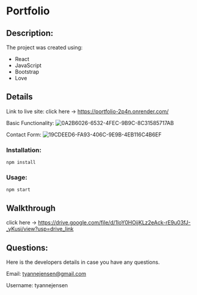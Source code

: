 
# Portfolio
## Description:
The project was created using:
 - React
 - JavaScript
 - Bootstrap
 - Love

## Details

Link to live site: 
click here &rarr; https://portfolio-2p4n.onrender.com/

Basic Functionality:
![0A2B6026-6532-4FEC-9B9C-8C31585717AB](https://github.com/user-attachments/assets/63120c1c-2b58-4bb3-bd3e-ef3c95858797)

Contact Form:
![19CDEED6-FA93-406C-9E9B-4EB116C4B6EF](https://github.com/user-attachments/assets/a50a1935-030b-4af3-8b82-4f13fbf25460)


### Installation:
`npm install`

### Usage:
`npm start`


## Walkthrough
click here &rarr; https://drive.google.com/file/d/1loY0HOijKLz2eAck-rE9u03fJ-_yKusi/view?usp=drive_link


## Questions:
Here is the developers details in case you have any questions.

Email: tyannejensen@gmail.com

Username: tyannejensen 




